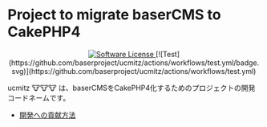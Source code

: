 # Project to migrate baserCMS to CakePHP4

<p align="center">
    <a href="LICENSE" target="_blank">
        <img alt="Software License" src="https://img.shields.io/badge/license-MIT-brightgreen.svg?style=flat-square">
    </a>
    [![Test](https://github.com/baserproject/ucmitz/actions/workflows/test.yml/badge.svg)](https://github.com/baserproject/ucmitz/actions/workflows/test.yml)
</p>

ucmitz 🐮🐮🐮 は、baserCMSをCakePHP4化するためのプロジェクトの開発コードネームです。

- [開発への貢献方法](https://github.com/baserproject/ucmitz/blob/dev/CONTRIBUTING.md)
